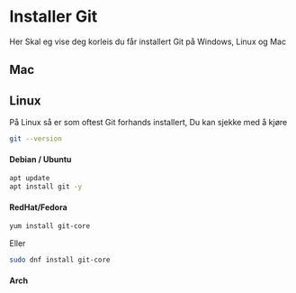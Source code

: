 # Installer Git

Her Skal eg vise deg korleis du får installert Git på Windows, Linux og Mac

## Mac


## Linux

På Linux så er som oftest Git forhands installert,
Du kan sjekke med å kjøre 

```Bash
git --version
```

#### Debian / Ubuntu

```bash
apt update
apt install git -y
```

#### RedHat/Fedora

```bash
yum install git-core
```

Eller 


```bash
sudo dnf install git-core
```



#### Arch

```bash

```




```bash

```